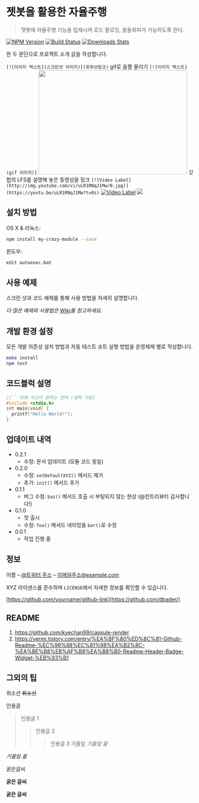 # 젯봇을 활용한 자율주행
> 젯봇에 자율주행 기능을 탑재시켜 로드 팔로잉, 충돌회피가 가능하도록 한다.


[![NPM Version][npm-image]][npm-url]
[![Build Status][travis-image]][travis-url]
[![Downloads Stats][npm-downloads]][npm-url]

한 두 문단으로 프로젝트 소개 글을 작성합니다.

```[![이미지 텍스트](스크린샷 이미지)](유투브링크)```
gif로 움짤 올리기
```[![이미지 텍스트](gif 이미지)]```
<img src="https://user-images.githubusercontent.com/4470398/204947699-4feb33cd-ab75-41f6-bedd-10b22eb2e961.gif" width="400" height="280"/>
깃헙의 LFS를 설명해 놓은 동영상을 링크 
``` [![Video Label](http://img.youtube.com/vi/uLR1RNqJ1Mw/0.jpg)](https://youtu.be/uLR1RNqJ1Mw?t=0s) ```
[![Video Label](http://img.youtube.com/vi/E2rpPNNWpo4/0.jpg)](https://youtu.be/E2rpPNNWpo4) 
![](../header.png)
## 설치 방법
OS X & 리눅스:
```sh
npm install my-crazy-module --save
```

윈도우:

```sh
edit autoexec.bat
```

## 사용 예제

스크린 샷과 코드 예제를 통해 사용 방법을 자세히 설명합니다.

_더 많은 예제와 사용법은 [Wiki][wiki]를 참고하세요._

## 개발 환경 설정

모든 개발 의존성 설치 방법과 자동 테스트 슈트 실행 방법을 운영체제 별로 작성합니다.

```sh
make install
npm test
```

## 코드블럭 설명

```c
//```뒤에 자신이 원하는 언어 (생략 가능)
#include <stdio.h>
int main(void) {
  printf("Hello World!");
}
```


## 업데이트 내역

* 0.2.1
    * 수정: 문서 업데이트 (모듈 코드 동일)
* 0.2.0
    * 수정: `setDefaultXYZ()` 메서드 제거
    * 추가: `init()` 메서드 추가
* 0.1.1
    * 버그 수정: `baz()` 메서드 호출 시 부팅되지 않는 현상 (@컨트리뷰터 감사합니다!)
* 0.1.0
    * 첫 출시
    * 수정: `foo()` 메서드 네이밍을 `bar()`로 수정
* 0.0.1
    * 작업 진행 중

## 정보

이름 – [@트위터 주소](https://twitter.com/dbader_org) – 이메일주소@example.com

XYZ 라이센스를 준수하며 ``LICENSE``에서 자세한 정보를 확인할 수 있습니다.

[https://github.com/yourname/github-link](https://github.com/dbader/)

## README 

1. https://github.com/kyechan99/capsule-render
2. https://yermi.tistory.com/entry/%EA%BF%80%ED%8C%81-Github-Readme-%EC%98%88%EC%81%98%EA%B2%8C-%EA%BE%B8%EB%AF%B8%EA%B8%B0-Readme-Header-Badge-Widget-%EB%93%B1


## 그외의 팁

취소선
~~취소선~~


인용글
> 인용글 1
> > 인용글 2
> > > 인용글 3
기울임
*기울임 꼴*

_기울임 꼴_


굵은글씨

**굵은 글씨**

__굵은 글씨__

<!-- Markdown link & img dfn's -->
[npm-image]: https://img.shields.io/npm/v/datadog-metrics.svg?style=flat-square
[npm-url]: https://npmjs.org/package/datadog-metrics
[npm-downloads]: https://img.shields.io/npm/dm/datadog-metrics.svg?style=flat-square
[travis-image]: https://img.shields.io/travis/dbader/node-datadog-metrics/master.svg?style=flat-square
[travis-url]: https://travis-ci.org/dbader/node-datadog-metrics
[wiki]: https://github.com/yourname/yourproject/wiki

